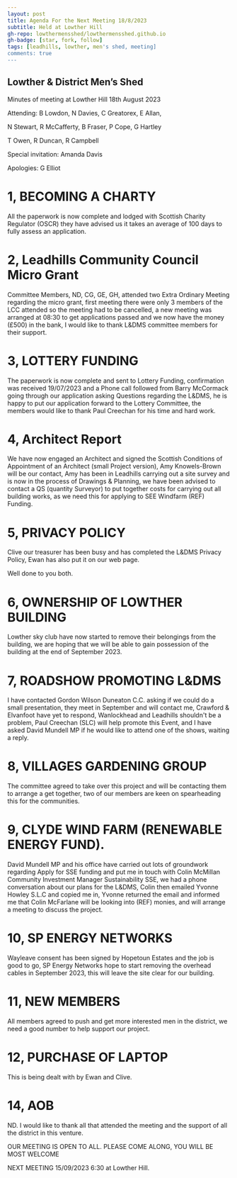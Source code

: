 ```yaml
---
layout: post
title: Agenda For the Next Meeting 18/8/2023
subtitle: Held at Lowther Hill
gh-repo: lowthermensshed/lowthermensshed.github.io
gh-badge: [star, fork, follow]
tags: [leadhills, lowther, men's shed, meeting]
comments: true
---
```

## Lowther & District Men’s Shed 

Minutes of meeting at Lowther Hill 18th August 2023 

Attending: B Lowdon, N Davies, C Greatorex, E Allan, 

N Stewart, R McCafferty, B Fraser, P Cope, G Hartley 

T Owen, R Duncan, R Campbell  

Special invitation: Amanda Davis 

Apologies: G Elliot 

# 1, BECOMING A CHARTY 

All the paperwork is now complete and lodged with Scottish Charity Regulator (OSCR) they have advised us it takes an average of 100 days to fully assess an application. 

# 2, Leadhills Community Council Micro Grant 

Committee Members, ND, CG, GE, GH, attended two Extra Ordinary Meeting regarding the micro grant, first meeting there were only 3 members of the LCC attended so the meeting had to be cancelled, a new meeting was arranged at 08:30 to get applications passed and we now have the money (£500) in the bank, I would like to thank L&DMS committee members for their support. 

# 3, LOTTERY FUNDING 

The paperwork is now complete and sent to Lottery Funding, confirmation was received 19/07/2023 and a Phone call followed from Barry McCormack going through our application asking Questions regarding the L&DMS, he is happy to put our application forward to the Lottery Committee, the members would like to thank Paul Creechan for his time and hard work. 

# 4, Architect Report 

We have now engaged an Architect and signed the Scottish Conditions of Appointment of an Architect (small Project version), Amy Knowels-Brown will be our contact, Amy has been in Leadhills carrying out a site survey and is now in the process of Drawings & Planning, we have been advised to contact a QS (quantity Surveyor) to put together costs for carrying out all building works, as we need this for applying to SEE Windfarm (REF) Funding. 

# 5, PRIVACY POLICY 

Clive our treasurer has been busy and has completed the L&DMS Privacy Policy, Ewan has also put it on our web page. 

Well done to you both. 

# 6, OWNERSHIP OF LOWTHER BUILDING 

Lowther sky club have now started to remove their belongings from the building, we are hoping that we will be able to gain possession of the building at the end of September 2023. 

# 7, ROADSHOW PROMOTING L&DMS 

I have contacted Gordon Wilson Duneaton C.C. asking if we could do a small presentation, they meet in September and will contact me, Crawford & Elvanfoot have yet to respond, Wanlockhead and Leadhills shouldn't be a problem, Paul Creechan (SLC) will help promote this Event, and I have asked David Mundell MP if he would like to attend one of the shows, waiting a reply. 

# 8, VILLAGES GARDENING GROUP 

The committee agreed to take over this project and will be contacting them to arrange a get together, two of our members are keen on spearheading this for the communities. 

# 9, CLYDE WIND FARM (RENEWABLE ENERGY FUND). 

David Mundell MP and his office have carried out lots of groundwork regarding Apply for SSE funding and put me in touch with Colin McMillan Community Investment Manager Sustainability SSE, we had a phone conversation about our plans for the L&DMS, Colin then emailed Yvonne Howley S.L.C and copied me in, Yvonne returned the email and informed me that Colin McFarlane will be looking into (REF) monies, and will arrange a meeting to discuss the project. 

# 10, SP ENERGY NETWORKS 

Wayleave consent has been signed by Hopetoun Estates and the job is good to go, SP Energy Networks hope to start removing the overhead cables in September 2023, this will leave the site clear for our building. 

# 11, NEW MEMBERS 

All members agreed to push and get more interested men in the district, we need a good number to help support our project. 

# 12, PURCHASE OF LAPTOP 

This is being dealt with by Ewan and Clive. 

# 14, AOB 

ND. I would like to thank all that attended the meeting and the support of all the district in this venture. 

OUR MEETING IS OPEN TO ALL. PLEASE COME ALONG, YOU WILL BE MOST WELCOME  

NEXT MEETING 15/09/2023 6:30 at Lowther Hill.
